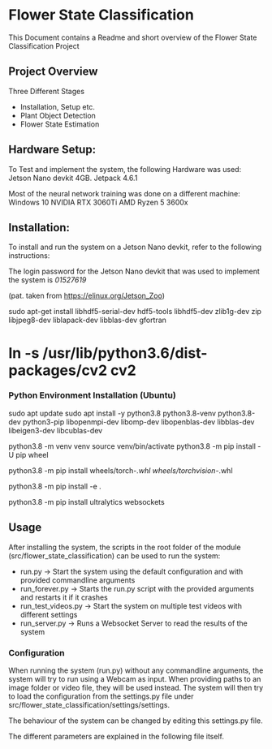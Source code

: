 # Flower State Classification

This Document contains a Readme and short overview of the Flower State Classification Project 

## Project Overview
Three Different Stages
- Installation, Setup etc.
- Plant Object Detection
- Flower State Estimation

## Hardware Setup:
To Test and implement the system, the following Hardware was used:
Jetson Nano devkit 4GB.
Jetpack 4.6.1

Most of the neural network training was done on a different machine:
Windows 10
NVIDIA RTX 3060Ti
AMD Ryzen 5 3600x

## Installation:
To install and run the system on a Jetson Nano devkit, refer to the following instructions:

The login password for the Jetson Nano devkit that was used to implement the system is *01527619*

(pat. taken from https://elinux.org/Jetson_Zoo)

sudo apt-get install libhdf5-serial-dev hdf5-tools libhdf5-dev zlib1g-dev zip libjpeg8-dev liblapack-dev libblas-dev gfortran

# ln -s /usr/lib/python3.6/dist-packages/cv2 cv2


### Python Environment Installation (Ubuntu)
sudo apt update
sudo apt install -y python3.8 python3.8-venv python3.8-dev python3-pip libopenmpi-dev libomp-dev libopenblas-dev libblas-dev libeigen3-dev libcublas-dev

python3.8 -m venv venv
source venv/bin/activate
python3.8 -m pip install -U pip wheel 

python3.8 -m pip install wheels/torch-*.whl wheels/torchvision-*.whl

python3.8 -m pip install -e .

python3.8 -m pip install ultralytics websockets

## Usage
After installing the system, the scripts in the root folder of the module (src/flower_state_classification) can be used to run the system:

- run.py -> Start the system using the default configuration and with provided commandline arguments
- run_forever.py -> Starts the run.py script with the provided arguments and restarts it if it crashes
- run_test_videos.py -> Start the system on multiple test videos with different settings
- run_server.py -> Runs a Websocket Server to read the results of the system

### Configuration
When running the system (run.py) without any commandline arguments, the system will try to run using a Webcam as input. When providing paths to an image folder or video file, they will be used instead. The system will then try to load the configuration from the settings.py file under src/flower_state_classification/settings/settings.

The behaviour of the system can be changed by editing this settings.py file.

The different parameters are explained in the following file itself.
